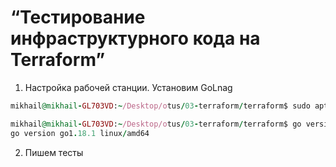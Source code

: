 # “Тестирование инфраструктурного кода на Terraform”

1. Настройка рабочей станции. Установим GoLnag
```ruby
mikhail@mikhail-GL703VD:~/Desktop/otus/03-terraform/terraform$ sudo apt  install golang-go -y

mikhail@mikhail-GL703VD:~/Desktop/otus/03-terraform/terraform$ go version
go version go1.18.1 linux/amd64

```
2. Пишем тесты
